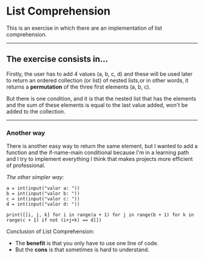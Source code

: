 # List Comprehension

This is an exercise in which there are an implementation of list comprehension.

---

## The exercise consists in...
Firstly, the user has to add 4 values (a, b, c, d) and these will be used later to
return an ordered collection (or list) of nested lists,or in other words, it returns 
a **permutation** of the three first elements (a, b, c).

But there is one condition, and it is that the nested list that has the elements and the sum
of these elements is equal to the last value added, won't be added to the collection.

---

### Another way
There is another easy way to return the same element, but I wanted to add a function and 
the if-name-main conditional because I'm in a learning path and I try to implement everything
I think that makes projects more efficient of professional.

*The other simpler way:*

    a = int(input("valor a: "))
    b = int(input("valor b: "))
    c = int(input("valor c: "))
    d = int(input("valor d: "))
    
    print([[i, j, k] for i in range(a + 1) for j in range(b + 1) for k in range(c + 1) if not (i+j+k) == d]])
        
 Conclusion of List Comprehension:

* The **benefit** is that you only have to use one line of code.
* But the **cons** is that sometimes is hard to understand.
    